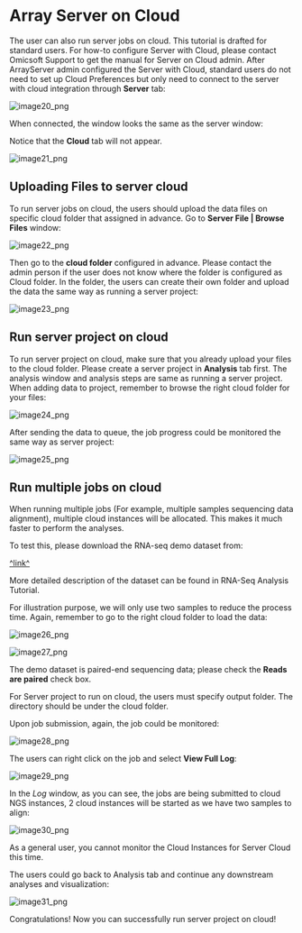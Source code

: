 # Array Server on Cloud

The user can also run server jobs on cloud.
This tutorial is drafted for standard users. For how-to configure Server with Cloud, please contact Omicsoft Support to get the manual for Server on Cloud admin.
After ArrayServer admin configured the Server with Cloud, standard users do not need to set up Cloud Preferences but only need to connect to the server with cloud integration through **Server** tab:

![image20_png](images/image20.png)

When connected, the window looks the same as the server window:

Notice that the **Cloud** tab will not appear.

![image21_png](images/image21.png)

## Uploading Files to server cloud

To run server jobs on cloud, the users should upload the data files on specific cloud folder that assigned in advance. Go to **Server File | Browse Files** window:

![image22_png](images/image22.png)

Then go to the **cloud folder** configured in advance. Please contact the admin person if the user does not
know where the folder is configured as Cloud folder. In the folder, the users can create their own folder and upload the data the same way as running a server project:

![image23_png](images/image23.png)

## Run server project on cloud

To run server project on cloud, make sure that you already upload your files to the cloud folder. Please create a server project in **Analysis** tab first. The analysis window and analysis steps are same as running a server project. When adding data to project, remember to browse the right cloud folder for your files:

![image24_png](images/image24.png)

After sending the data to queue, the job progress could be monitored the same way as server project:

![image25_png](images/image25.png)

## Run multiple jobs on cloud

When running multiple jobs (For example, multiple samples sequencing data alignment), multiple cloud instances will be allocated. This makes it much faster to perform the analyses.

To test this, please download the RNA-seq demo dataset from:

[^link^](http://omicsoft.com/downloads/data/tutorial/RNASeq.zip )

More detailed description of the dataset can be found in RNA-Seq Analysis Tutorial.

For illustration purpose, we will only use two samples to reduce the process time. Again, remember to go to the right cloud folder to load the data:

![image26_png](images/image26.png)

![image27_png](images/image27.png)

The demo dataset is paired-end sequencing data; please check the **Reads are paired** check box.

For Server project to run on cloud, the users must specify output folder. The directory should be under the cloud folder.

Upon job submission, again, the job could be monitored:

![image28_png](images/image28.png)

The users can right click on the job and select **View Full Log**:

![image29_png](images/image29.png)

In the *Log* window, as you can see, the jobs are being submitted to cloud NGS instances, 2 cloud instances will be started as we have two samples to align:

![image30_png](images/image30.png)

As a general user, you cannot monitor the Cloud Instances for Server Cloud this time.

The users could go back to Analysis tab and continue any downstream analyses and visualization:

![image31_png](images/image31.png)

Congratulations! Now you can successfully run server project on cloud!
